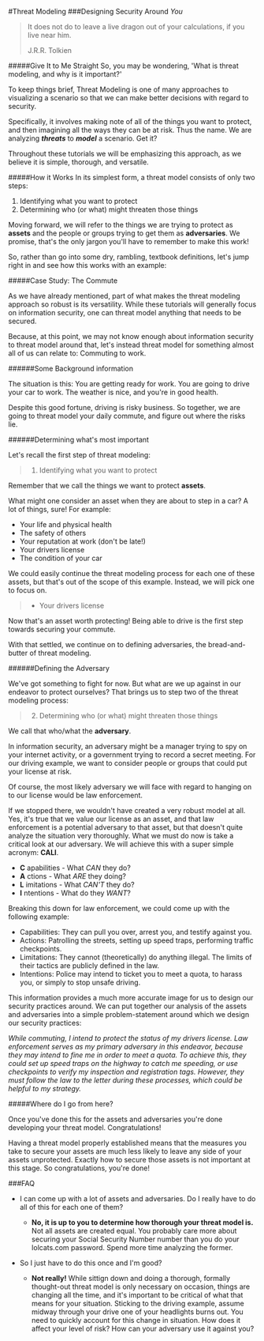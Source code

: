 #Threat Modeling
###Designing Security Around *You*

>It does not do to leave a live dragon out of your calculations, if you live near him.
>
>J.R.R. Tolkien

#####Give It to Me Straight
So, you may be wondering, 'What is threat modeling, and why is it important?'

To keep things brief, Threat Modeling is one of many approaches to visualizing a scenario so that we can make better decisions with regard to security.

Specifically, it involves making note of all of the things you want to protect, and then imagining all the ways they can be at risk.
Thus the name.
We are analyzing ***threats*** to ***model*** a scenario.
Get it?

 Throughout these tutorials we will be emphasizing this approach, as we believe it is simple, thorough, and versatile.

#####How it Works
In its simplest form, a threat model consists of only two steps:

1. Identifying what you want to protect
2. Determining who (or what) might threaten those things

Moving forward, we will refer to the things we are trying to protect as **assets** and the people or groups trying to get them as **adversaries**.
We promise, that's the only jargon you'll have to remember to make this work!

So, rather than go into some dry, rambling, textbook definitions, let's jump right in and see how this works with an example:

#####Case Study: The Commute

As we have already mentioned, part of what makes the threat modeling approach so robust is its versatility.
While these tutorials will generally focus on information security, one can threat model anything that needs to be secured.

Because, at this point, we may not know enough about information security to threat model around that, let's instead threat model for something almost all of us can relate to: Commuting to work.

######Some Background information

The situation is this: You are getting ready for work.
You are going to drive your car to work.
The weather is nice, and you're in good health.

Despite this good fortune, driving is risky business. So together, we are going to threat model your daily commute, and figure out where the risks lie.

######Determining what's most important

Let's recall the first step of threat modeling:

>1. Identifying what you want to protect

Remember that we call the things we want to protect **assets**.

What might one consider an asset when they are about to step in a car?
A lot of things, sure!
For example:

+ Your life and physical health
+ The safety of others
+ Your reputation at work (don't be late!)
+ Your drivers license
+ The condition of your car

We could easily continue the threat modeling process for each one of these assets, but that's out of the scope of this example.
Instead, we will pick one to focus on.

>+ Your drivers license

Now that's an asset worth protecting!
Being able to drive is the first step towards securing your commute.

With that settled, we continue on to defining adversaries, the bread-and-butter of threat modeling.

######Defining the Adversary

We've got something to fight for now.
But what are we up against in our endeavor to protect ourselves?
That brings us to step two of the threat modeling process:

>2. Determining who (or what) might threaten those things

We call that who/what the **adversary**.

In information security, an adversary might be a manager trying to spy on your internet activity, or a government trying to record a secret meeting.
For our driving example, we want to consider people or groups that could put your license at risk.

Of course, the most likely adversary we will face with regard to hanging on to our license would be law enforcement.

If we stopped there, we wouldn't have created a very robust model at all.
Yes, it's true that we value our license as an asset, and that law enforcement is a potential adversary to that asset, but that doesn't quite analyze the situation very thoroughly.
What we must do now is take a critical look at our adversary.
We will achieve this with a super simple acronym: **CALI**.

+ **C** apabilities - What *CAN* they do?
+ **A** ctions  - What *ARE* they doing?
+ **L** imitations - What *CAN'T* they do?
+ **I** ntentions - What do they *WANT*?

Breaking this down for law enforcement, we could come up with the following example:

+ Capabilities: They can pull you over, arrest you, and testify against you.
+ Actions: Patrolling the streets, setting up speed traps, performing traffic checkpoints.
+ Limitations: They cannot (theoretically) do anything illegal. The limits of their tactics are publicly defined in the law.
+ Intentions: Police may intend to ticket you to meet a quota, to harass you, or simply to stop unsafe driving.

This information provides a much more accurate image for us to design our security practices around.
We can put together our analysis of the assets and adversaries into a simple problem-statement around which we design our security practices:

*While commuting, I intend to protect the status of my drivers license.*
*Law enforcement serves as my primary adversary in this endeavor, because they may intend to fine me in order to meet a quota.*
*To achieve this, they could set up speed traps on the highway to catch me speeding, or use checkpoints to verify my inspection and registration tags.*
*However, they must follow the law to the letter during these processes, which could be helpful to my strategy.*

#####Where do I go from here?

Once you've done this for the assets and adversaries you're done developing your threat model.
Congratulations!

Having a threat model properly established means that the measures you take to secure your assets are much less likely to leave any side of your assets unprotected.
Exactly how to secure those assets is not important at this stage.
So congratulations, you're done!

###FAQ
+ I can come up with a lot of assets and adversaries. Do I really have to do all of this for each one of them?
  + **No, it is up to you to determine how thorough your threat model is.** Not all assets are created equal. You probably care more about securing your Social Security Number number than you do your lolcats.com password. Spend more time analyzing the former.


+ So I just have to do this once and I'm good?
  + **Not really!** While sittign down and doing a thorough, formally thought-out threat model is only necessary on occasion, things are changing all the time, and it's important to be critical of what that means for your situation. Sticking to the driving example, assume midway through your drive one of your headlights burns out. You need to quickly account for this change in situation. How does it affect your level of risk? How can your adversary use it against you?
